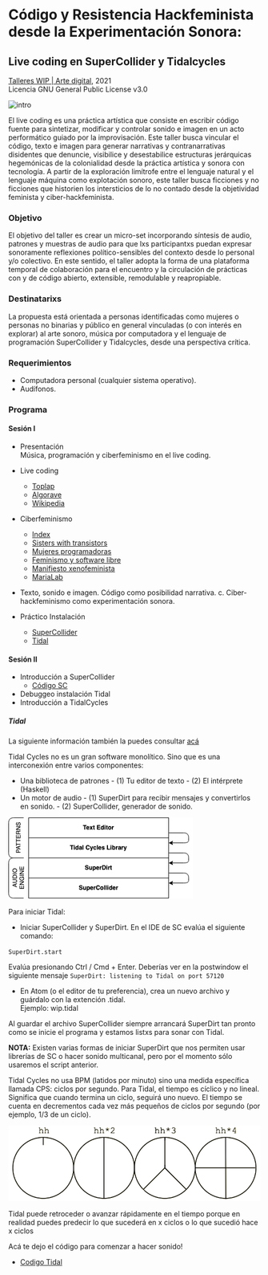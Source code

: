 # Código y Resistencia Hackfeminista desde la Experimentación Sonora:  
## Live coding en SuperCollider y Tidalcycles
[Talleres WIP | Arte digital](https://wipartedigital.com/2021/06/21/codigo-y-resistencia-hackfeminista-desde-la-experimentacion-sonora/), 2021   
Licencia GNU General Public License v3.0  
  
  
![intro](https://media.giphy.com/media/3ohs7XjrVT0zuGynS0/giphy.gif)  


El live coding es una práctica artística que consiste en escribir código fuente para sintetizar, modificar y controlar sonido e imagen en un acto performático guiado por la improvisación.
Este taller busca vincular el código, texto e imagen para generar narrativas y contranarrativas disidentes que denuncie, visibilice y desestabilice estructuras jerárquicas hegemónicas de la colonialidad desde la práctica artística y sonora con tecnología. A partir de la exploración limítrofe entre el lenguaje natural y el lenguaje máquina como explotación sonoro, este taller busca ficciones y no ficciones que historien los intersticios de lo no contado desde la objetividad feminista y ciber-hackfeminista.

### Objetivo

El objetivo del taller es crear un micro-set incorporando síntesis de audio, patrones y muestras de audio para que lxs participantxs puedan expresar sonoramente reflexiones político-sensibles del contexto desde lo personal y/o colectivo. En este sentido, el taller adopta la forma de una plataforma temporal de colaboración para el encuentro y la circulación de prácticas con y de código abierto, extensible, remodulable y reapropiable.

### Destinatarixs

La propuesta está orientada a personas identificadas como mujeres o personas no binarias y público en general vinculadas (o con interés en explorar) al arte sonoro, música por computadora y el lenguaje de programación SuperCollider y Tidalcycles, desde una perspectiva crítica. 

### Requerimientos 

- Computadora personal (cualquier sistema operativo). 
- Audífonos. 

### Programa 

#### Sesión I

- Presentación  
Música, programación y ciberfeminismo en el live coding. 
- Live coding 
	- [Toplap](https://toplap.org/about/)
	- [Algorave](https://algorave.com/)
	- [Wikipedia](https://es.wikipedia.org/wiki/Live_coding)
- Ciberfeminismo
	- [Index](https://cyberfeminismindex.com/)
	- [Sisters with transistors](https://sisterswithtransistors.com/ALL)
	- [Mujeres programadoras](https://www.fullstackacademy.com/blog/remarkable-women-programmers)
	- [Feminismo y software libre](https://www.mujeresenred.net/software_libre/indexsl.html)
	- [Manifiesto xenofeminista](https://laboriacuboniks.net/manifesto/xenofeminism-a-politics-for-alienation/)
	- [MariaLab](https://www.marialab.org/)
	
- Texto, sonido e imagen. Código como posibilidad narrativa.
c. Ciber-hackfeminismo como experimentación sonora.
- Práctico
Instalación
	- [SuperCollider](https://supercollider.github.io/download) 
	- [Tidal](https://tidalcycles.org/docs/getting-started/linux_install)


#### Sesión II

- Introducción a SuperCollider
	- [Código SC](https://github.com/MarianneTeixido/hackcode-wip/blob/main/wip-1.scd)
- Debuggeo instalación Tidal
- Introducción a TidalCycles 
	
##### Tidal 
	
La siguiente información también la puedes consultar [acá](https://tidalcycles.org/docs/getting-started/tidal_start/)

Tidal Cycles no es un gran software monolítico. Sino que es una interconexión entre varios componentes:  
- Una biblioteca de patrones
         - (1) Tu editor de texto
         - (2) El intérprete (Haskell)
- Un motor de audio
        - (1) SuperDirt para recibir mensajes y convertirlos en sonido.
        - (2) SuperCollider, generador de sonido. 

![tidal](https://github.com/MarianneTeixido/hackcode-wip/blob/main/img/tidal.png)  

Para iniciar Tidal:  
- Iniciar SuperCollider y SuperDirt. En el IDE de SC evalúa el siguiente comando:  
     
`SuperDirt.start`  


Evalúa presionando Ctrl / Cmd + Enter. Deberías ver en la postwindow el siguiente mensaje
`SuperDirt: listening to Tidal on port 57120`

- En Atom (o el editor de tu preferencia), crea un nuevo archivo y guárdalo con la extención .tidal.   
Ejemplo: wip.tidal

Al guardar el archivo SuperCollider siempre arrancará SuperDirt tan pronto como se inicie el programa y estamos listxs para sonar con Tidal. 

**NOTA:** Existen varias formas de iniciar SuperDirt que nos permiten usar librerías de SC o hacer sonido multicanal, pero por el momento sólo usaremos el script anterior. 


Tidal Cycles no usa BPM (latidos por minuto) sino una medida específica llamada CPS: ciclos por segundo. Para Tidal, el tiempo es cíclico y no lineal. Significa que cuando termina un ciclo, seguirá uno nuevo. El tiempo se cuenta en decrementos cada vez más pequeños de ciclos por segundo (por ejemplo, 1/3 de un ciclo). 

![ciclos](https://github.com/MarianneTeixido/hackcode-wip/blob/main/img/ciclos.png)  

Tidal puede retroceder o avanzar rápidamente en el tiempo porque en realidad puedes predecir lo que sucederá en x ciclos o lo que sucedió hace x ciclos

Acá te dejo el código para comenzar a hacer sonido!

- [Codigo Tidal]()




